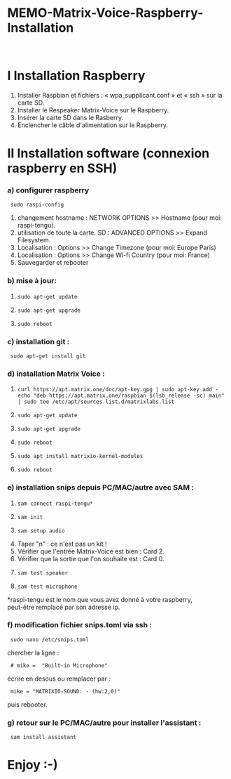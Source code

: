 
# MEMO-Matrix-Voice-Raspberry-Installation

<br />
<h1>I    Installation Raspberry</h1>

1) Installer Raspbian et fichiers : « wpa_supplicant.conf » et « ssh » sur la carte SD.
2) Installer le Respeaker Matrix-Voice sur le Raspberry.
3) Insérer la carte SD dans le Rasberry.
4) Enclencher le câble d'alimentation sur le Raspberry.



<h1>II   Installation software (connexion raspberry en SSH)</h1>

<h3>a) configurer raspberry</h3>

     sudo raspi-config

1) changement hostname :      NETWORK OPTIONS >> Hostname      (pour moi: raspi-tengu).
2) utilisation de toute la carte. SD :    ADVANCED OPTIONS >> Expand Filesystem.
3) Localisation :    Options >> Change Timezone    (pour moi: Europe Paris)
4) Localisation :    Options >> Change Wi-fi Country    (pour moi: France)
5) Sauvegarder et rebooter

<h3>b) mise à jour:</h3>

1)     sudo apt-get update
2)     sudo apt-get upgrade
3)     sudo reboot

<h3>c) installation git :</h3>

     sudo apt-get install git

<h3>d) installation Matrix Voice :</h3>

1)     curl https://apt.matrix.one/doc/apt-key.gpg | sudo apt-key add - echo "deb https://apt.matrix.one/raspbian $(lsb_release -sc) main" | sudo tee /etc/apt/sources.list.d/matrixlabs.list
2)     sudo apt-get update
3)     sudo apt-get upgrade 
4)     sudo reboot
5)     sudo apt install matrixio-kernel-modules
6)     sudo reboot

<h3>e) installation snips depuis PC/MAC/autre avec SAM :</h3>

1.     sam connect raspi-tengu*
2.     sam init
3.     sam setup audio
4.    Taper "n" : ce n'est pas un kit !
5.    Vérifier que l'entrée Matrix-Voice est bien : Card 2.
6.    Vérifier que la sortie que l'on souhaite est : Card 0.
7.     sam test speaker
8.     sam test microphone

*raspi-tengu est le nom que vous avez donné à votre raspberry,<br />
peut-être remplacé par son adresse ip. 


<h3>f) modification fichier snips.toml via ssh :</h3>

     sudo nano /etc/snips.toml

chercher la ligne :<br />

     # mike =  "Built-in Microphone"

écrire en desous ou remplacer par :<br />

     mike = "MATRIXIO-SOUND: - (hw:2,0)"

puis rebooter.

<h3>g) retour sur le PC/MAC/autre pour installer l'assistant :</h3>

     sam install assistant
     
# Enjoy :-)
